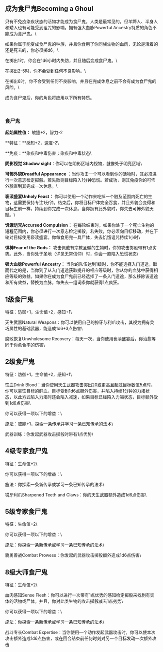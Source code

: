 ## 成为食尸鬼Becoming a Ghoul

只有不免疫染疾状态的活物才能成为食尸鬼。人类是最常见的，但羊蹄人、半身人和矮人也有可能受到诅咒的影响。拥有强大血脉Powerful
Ancestry特质的角色不能成为食尸鬼。\

如果你属于能变成食尸鬼的种族，并且你食用了你同族生物的血肉，无论是活着的还是死去的，你必须掷d6。\

在掷出1时，你会在1d6小时内失防，并且随后变成食尸鬼。\

在掷出2-5时，你不会受到任何不良影响。\

在掷出6时，你不会受到任何不良影响，并且在完成休息之前不会有成为食尸鬼的风险。\

成为食尸鬼后，你的角色将应用以下所有特质。

 

### 食尸鬼

**起始属性值：** 敏捷+2，智力-2

**特征：**感知+2，速度-2\

**免疫：**染疾和中毒伤害；染疾和中毒状态\

**阴影视觉 Shadow sight**：你可以在阴影区域内视物，就像处于明亮区域\

**可怖外貌Dreadful Appearance**
：当你攻击一个可以看到你的活物时，其必须进行一次意志检定掷骰。若失败则目标陷入1分钟恐慌。若成功，则其免疫你的可怖外貌直到其完成一次休息。\

**亵渎盛宴Unholy Feast：**
你可以使用一个动作来吃掉一个触及范围内死亡的生物，这需要保持专注1分钟。结束后，你将目标尸体完全吞食，并且外貌会变得和目标生前一样，持续到你完成一次休息。当你拥有此外貌时，你失去可怖外貌天赋。\

**饥饿诅咒Accursed Compulsion：**
在每轮结束时，如果你处于一个死亡生物的短程范围内，你必须进行一次意志检定掷骰。若失败，你必须向目标移动，并在下轮对目标使用亵渎盛宴。你每食用完一具尸体，失去饥饿诅咒持续1小时\

**惧神Fear of the Gods：**
攻击佩戴有宗教圣徽的生物时，你的攻击掷骰带有1点劣势。此外，当你处于圣地（详见无常信仰）时，你会一直陷入恐慌状态\

**强大血脉Powerful Ancestry：**
当你的队伍达到1级时，你不能选择入门道途。取而代之的是，当你到了从入门道途获取提升的相应等级时，你从你的血脉中获得相应等级的效益。如果你在成为食尸鬼前已经选择了一条入门道途，那么移除该道途和所有效益，替换为血脉。每失去一组词条你就获得1点疯狂。

## 1级食尸鬼 

特征：防御+1，生命值+2，感知+1\

天生武器Natural
Weapons：你可以使用自己的獠牙与利爪攻击，其视为拥有灵巧属性的基础武器，能造成1d6+3点伤害\

腐败恢复Unwholesome
Recovery：每天一次，当你使用亵渎盛宴后，你治愈等同于你愈合率的伤害\

## 2级食尸鬼

特征：防御+1，生命值+2，感知+1\

饮血Drink
Blood：当你使用天生武器攻击掷出20或更高且超过目标数值5点时，你可以豪饮目标的鲜血。目标受到1d6点额外伤害，并陷入持续1分钟的力竭状态，以此方式陷入力竭时还会陷入减速，如果目标已经陷入力竭状态，目标额外受到1d6点伤害\

你可以获得一项以下的增益：\

施法：威能+1，探索一条传承并学习一条已知传承的法术\

武器训练：你发起武器攻击掷骰时带有1点优势\

## 4级专家食尸鬼 

特征：生命值+2\

你可以获得一项以下的增益：\

施法：你探索一条新传承或学习一条已知传承的法术\

锐牙利爪Sharpened Teeth and Claws：你的天生武器额外造成1d6点伤害\

## 5级专家食尸鬼 

特征：生命值+2\

你可以获得一项以下的增益：\

施法：你探索一条新传承或学习一条已知传承的法术\

骁勇善战Combat Prowess：你发起的武器攻击掷骰额外造成1d6点伤害\

## 8级大师食尸鬼 

特征：生命值+2\

血肉感知Sense
Flesh：你可以进行一次带有1点优势的感知检定掷骰来找到有实体的活物或尸体。并且，你对此类生物的攻击掷骰减去1点劣势\

你可以获得一项以下的增益：\

施法：你探索一条新传承或学习一条已知传承的法术\

战斗专长Combat
Expertise：当你使用一个动作发起武器攻击时，你可以使本次攻击额外造成1d6点伤害，或在回合结束前任何时刻对另一个目标发动一次额外攻击
